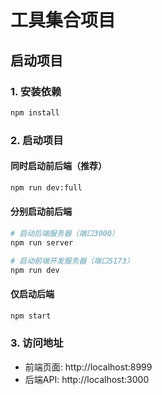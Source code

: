 # 工具集合项目

## 启动项目

### 1. 安装依赖
```bash
npm install
```

### 2. 启动项目

#### 同时启动前后端（推荐）
```bash
npm run dev:full
```

#### 分别启动前后端
```bash
# 启动后端服务器（端口3000）
npm run server

# 启动前端开发服务器（端口5173）
npm run dev
```

#### 仅启动后端
```bash
npm start
```

### 3. 访问地址
- 前端页面: http://localhost:8999
- 后端API: http://localhost:3000